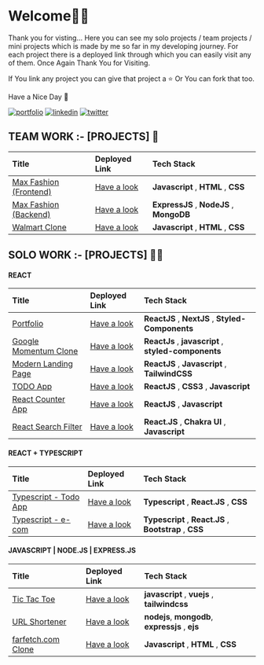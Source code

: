 
# Welcome🙏🏻

Thank you for visting... Here you can see my solo projects / team projects / mini projects which is made by me so far in my developing journey. For each project there is a deployed link through which you can easily visit any of them. Once Again Thank You for Visiting. 

If You link any project you can give that project a ⭐️ Or You can fork that too. 

Have a Nice Day 🙂


[![portfolio](https://img.shields.io/badge/my_portfolio-000?style=for-the-badge&logo=ko-fi&logoColor=white)](https://aakash-portfolio-umber.vercel.app/)
[![linkedin](https://img.shields.io/badge/linkedin-0A66C2?style=for-the-badge&logo=linkedin&logoColor=white)](https://www.linkedin.com/in/aakashvani17/)
[![twitter](https://img.shields.io/badge/twitter-1DA1F2?style=for-the-badge&logo=twitter&logoColor=white)](https://twitter.com/aakashvani17)



## TEAM WORK :- [PROJECTS] 👥

| Title  |  Deployed Link   | Tech Stack |
| :-------- | :------- | :-------------------------------- |
|  [Max Fashion (Frontend)](https://github.com/Aakashvani/MaxFashion-Clone)| [Have a look](https://maxfashion-clone.netlify.app/) | **Javascript** , **HTML** , **CSS** |
|  [Max Fashion (Backend)](https://github.com/Aakashvani/MaxFashion-Backend)| [Have a look](https://maxfashion-clone.netlify.app/) | **ExpressJS** , **NodeJS** , **MongoDB**|
|  [Walmart Clone](https://github.com/Aakashvani/Walmart-Clone-Unit2-)| [Have a look](https://github.com/Aakashvani/Walmart-Clone-Unit2-) | **Javascript** , **HTML** , **CSS** |




## SOLO WORK :- [PROJECTS] 🏋🏻

<!-----------------------------ReactJS----------------------------------->
#### REACT 


 | Title  |  Deployed Link   | Tech Stack |
| :-------- | :------- | :-------------------------------- |
|  [Portfolio](https://github.com/Aakashvani/aakash-portfolio-website)| [Have a look](https://aakash-portfolio-umber.vercel.app/) | **ReactJS** , **NextJS** , **Styled-Components** |
|  [Google Momentum Clone ](https://github.com/Aakashvani/momentum-clone)| [Have a look](http://momentum-clone-kappa.vercel.app/) |**ReactJs** , **javascript**  , **styled-components**  |
|  [Modern Landing Page](https://github.com/Aakashvani/react-modern-landing-page)| [Have a look](https://eggeater.netlify.app/) | **ReactJS** , **Javascript** , **TailwindCSS**|
|  [TODO App](https://github.com/Aakashvani/react-todo-app)| [Have a look](https://react-todo-app-six-beta.vercel.app/) | **ReactJS** , **CSS3** , **Javascript** |
|  [React Counter App](https://github.com/Aakashvani/react-counter)| [Have a look](https://testing-two-mu.vercel.app/) | **ReactJS** , **Javascript** |
|  [React Search Filter](https://github.com/Aakashvani/React-Mini-Projects/tree/main/react-search-filter)| [Have a look](https://react-search-filter-app.vercel.app/) | **React.JS** , **Chakra UI** , **Javascript** |






<!-----------------------ReactJS + Typescript------------------------------>

#### REACT + TYPESCRIPT


| Title  |  Deployed Link   | Tech Stack |
| :-------- | :------- | :-------------------------------- |
|  [Typescript - Todo App](https://github.com/Aakashvani/hello-typescript/tree/main/Projects/todo-app)| [Have a look](https://typescript-todo-app-one.vercel.app/) | **Typescript** , **React.JS** , **CSS** |
|  [Typescript - e-com](https://github.com/Aakashvani/hello-typescript/tree/main/Projects/e-commerce)| [Have a look](https://e-commerce-f43q9uxjh-aakashvani.vercel.app/) | **Typescript** , **React.JS** , **Bootstrap** , **CSS** |






#### JAVASCRIPT  |  NODE.JS  |  EXPRESS.JS 


| Title  |  Deployed Link   | Tech Stack |
| :-------- | :------- | :-------------------------------- |
|  [Tic Tac Toe](https://github.com/Aakashvani/tic-tac-toe-game)| [Have a look](http://tic-tac-toe-game-taupe.vercel.app/) | **javascript** , **vuejs**  , **tailwindcss** |
|  [URL Shortener](https://github.com/Aakashvani/url-shortener)| [Have a look](https://github.com/Aakashvani/url-shortener) | **nodejs**, **mongodb**, **expressjs** , **ejs** |
|  [farfetch.com Clone](https://github.com/Aakashvani/Farfetch.com-Clone)| [Have a look](https://farfetch-com-clone.vercel.app/) | **Javascript** , **HTML** , **CSS** |



<!--
|  [Project Name]()| [Have a look]() |  |
|  [Project Name]()| [Have a look]() |  |
|  [Project Name]()| [Have a look]() |  |
|  [Project Name]()| [Have a look]() |  |
|  [Project Name]()| [Have a look]() |  |
|  [Project Name]()| [Have a look]() |  |
|  [Project Name]()| [Have a look]() |  |
|  [Project Name]()| [Have a look]() |  |
|  [Project Name]()| [Have a look]() |  |
|  [Project Name]()| [Have a look]() |  |
|  [Project Name]()| [Have a look]() |  |
|  [Project Name]()| [Have a look]() |  |
|  [Project Name]()| [Have a look]() |  |
|  [Project Name]()| [Have a look]() |  |
|  [Project Name]()| [Have a look]() |  |
|  [Project Name]()| [Have a look]() |  |
|  [Project Name]()| [Have a look]() |  | 
|  [Project Name]()| [Have a look]() |  |
|  [Project Name]()| [Have a look]() |  |
|  [Project Name]()| [Have a look]() |  |
|  [Project Name]()| [Have a look]() |  |
|  [Project Name]()| [Have a look]() |  |
|  [Project Name]()| [Have a look]() |  |
|  [Project Name]()| [Have a look]() |  |
 -->


 
